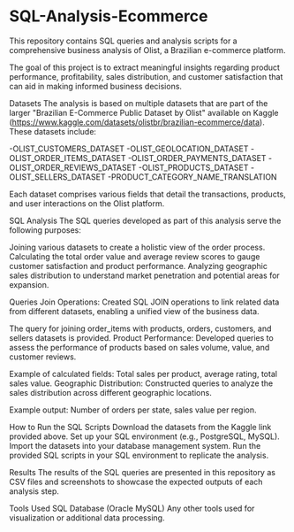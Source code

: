 # SQL-Analysis-Ecommerce
This repository contains SQL queries and analysis scripts for a comprehensive business analysis of Olist, a Brazilian e-commerce platform.

The goal of this project is to extract meaningful insights regarding product performance, profitability, sales distribution, and customer satisfaction that can aid in making informed business decisions.

Datasets
The analysis is based on multiple datasets that are part of the larger "Brazilian E-Commerce Public Dataset by Olist" available on Kaggle (https://www.kaggle.com/datasets/olistbr/brazilian-ecommerce/data). These datasets include:

-OLIST_CUSTOMERS_DATASET
-OLIST_GEOLOCATION_DATASET
-OLIST_ORDER_ITEMS_DATASET
-OLIST_ORDER_PAYMENTS_DATASET
-OLIST_ORDER_REVIEWS_DATASET
-OLIST_PRODUCTS_DATASET
-OLIST_SELLERS_DATASET
-PRODUCT_CATEGORY_NAME_TRANSLATION

Each dataset comprises various fields that detail the transactions, products, and user interactions on the Olist platform.

SQL Analysis
The SQL queries developed as part of this analysis serve the following purposes:

Joining various datasets to create a holistic view of the order process.
Calculating the total order value and average review scores to gauge customer satisfaction and product performance.
Analyzing geographic sales distribution to understand market penetration and potential areas for expansion.

Queries
Join Operations: Created SQL JOIN operations to link related data from different datasets, enabling a unified view of the business data.

The query for joining order_items with products, orders, customers, and sellers datasets is provided.
Product Performance: Developed queries to assess the performance of products based on sales volume, value, and customer reviews.

Example of calculated fields: Total sales per product, average rating, total sales value.
Geographic Distribution: Constructed queries to analyze the sales distribution across different geographic locations.

Example output: Number of orders per state, sales value per region.

How to Run the SQL Scripts
Download the datasets from the Kaggle link provided above.
Set up your SQL environment (e.g., PostgreSQL, MySQL).
Import the datasets into your database management system.
Run the provided SQL scripts in your SQL environment to replicate the analysis.

Results
The results of the SQL queries are presented in this repository as CSV files and screenshots to showcase the expected outputs of each analysis step.

Tools Used
SQL Database (Oracle MySQL)
Any other tools used for visualization or additional data processing.

